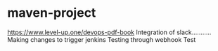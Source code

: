 # maven-project


https://www.level-up.one/devops-pdf-book
Integration of slack...........
Making changes to trigger jenkins
Testing through webhook
Test
